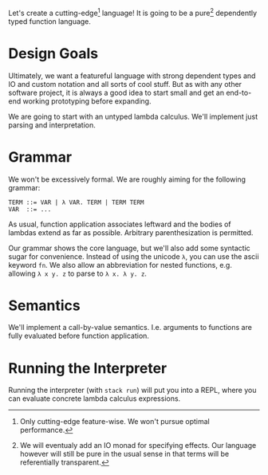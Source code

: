 Let's create a cutting-edge[^ce] language! It is going to be a pure[^pure] dependently typed function language.

[^ce]: Only cutting-edge feature-wise. We won't pursue optimal performance.

[^pure]: We will eventualy add an IO monad for specifying effects. Our language however will still be pure in the usual sense in that terms will be referentially transparent.

# Design Goals

Ultimately, we want a featureful language with strong dependent types and IO and custom notation and all sorts of cool stuff. But as with any other software project, it is always a good idea to start small and get an end-to-end working prototyping before expanding.

We are going to start with an untyped lambda calculus. We'll implement just parsing and interpretation.

# Grammar

We won't be excessively formal. We are roughly aiming for the following grammar:

```
TERM ::= VAR | λ VAR. TERM | TERM TERM
VAR  ::= ...
```

As usual, function application associates leftward and the bodies of lambdas extend as far as possible. Arbitrary parenthesization is permitted.

Our grammar shows the core language, but we'll also add some syntactic sugar for convenience. Instead of using the unicode `λ`, you can use the ascii keyword `fn`. We also allow an abbreviation for nested functions, e.g. allowing `λ x y. z` to parse to `λ x. λ y. z`.

# Semantics

We'll implement a call-by-value semantics. I.e. arguments to functions are fully evaluated before function application.

# Running the Interpreter

Running the interpreter (with `stack run`) will put you into a REPL, where you can evaluate concrete lambda calculus expressions.